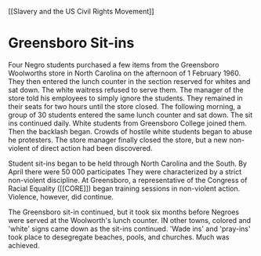 [[Slavery and the US Civil Rights Movement]]
# Greensboro Sit-ins
Four Negro students purchased a few items from the Greensboro Woolworths store in North Carolina on the afternoon of 1 February 1960. They then entered the lunch counter in the section reserved for whites and sat down. The white waitress refused to serve them. The manager of the store told his employees to simply ignore the students. They remained in their seats for two hours until the store closed. The following morning, a group of 30 students entered the same lunch counter and sat down. The sit ins continued daily. White students from Greensboro College joined them. Then the backlash began. Crowds of hostile white students began to abuse he protesters. The store manager finally closed the store, but a new non-violent of direct action had been discovered.

Student sit-ins began to be held through North Carolina and the South. By April there were 50 000 participates They were characterized by a strict non-violent discipline. At Greensboro, a representative of the Congress of Racial Equality ([[CORE]]) began training sessions in non-violent action. Violence, however, did continue.

The Greensboro sit-in continued, but it took six months before Negroes were served at the Woolworth's lunch counter. IN other towns, colored and 'white' signs came down as the sit-ins continued. 'Wade ins' and 'pray-ins' took place to desegregate beaches, pools, and churches. Much was achieved.